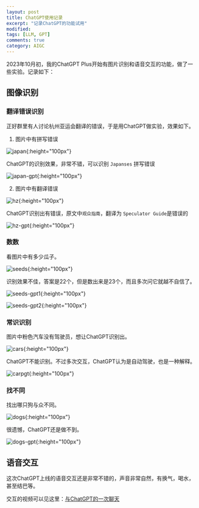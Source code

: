 ```yaml
---
layout: post
title: ChatGPT使用记录
excerpt: "记录ChatGPT的功能试用"
modified: 
tags: [LLM, GPT]
comments: true
category: AIGC
---
```




2023年10月初，我的ChatGPT Plus开始有图片识别和语音交互的功能，做了一些实验。记录如下：

## 图像识别

### 翻译错误识别

正好群里有人讨论杭州亚运会翻译的错误，于是用ChatGPT做实验，效果如下。

1. 图片中有拼写错误

  ![japan](/assets/blog-images/202310/japan.jpg){:height="100px"}

ChatGPT的识别效果，非常不错，可以识别 `Japanses` 拼写错误

  ![japan-gpt](/assets/blog-images/202310/japan-gpt.jpg){:height="100px"}



2. 图片中有翻译错误

  ![hz](/assets/blog-images/202310/hz.jpg){:height="100px"}

ChatGPT识别出有错误，原文中`观众指南`，翻译为 `Speculator Guide`是错误的

  ![hz-gpt](/assets/blog-images/202310/hz-gpt.jpg){:height="100px"}



### 数数

看图片中有多少瓜子。

  ![seeds](/assets/blog-images/202310/seeds.png){:height="100px"}

识别效果不佳，答案是22个，但是数出来是23个，而且多次问它就越不自信了。


  ![seeds-gpt1](/assets/blog-images/202310/seeds-gpt1.PNG){:height="100px"}

  ![seeds-gpt2](/assets/blog-images/202310/seeds-gpt2.PNG){:height="100px"}



### 常识识别

图片中粉色汽车没有驾驶员，想让ChatGPT识别出。

![cars](/assets/blog-images/202310/cars.png){:height="100px"}



ChatGPT不能识别。不过多次交互，ChatGPT认为是自动驾驶，也是一种解释。

  ![carpgt](/assets/blog-images/202310/carpgt.PNG){:height="100px"}



### 找不同

找出哪只狗与众不同。

![dogs](/assets/blog-images/202310/dogs.jpg){:height="100px"}

很遗憾，ChatGPT还是做不到。

![dogs-gpt](/assets/blog-images/202310/dogs-gpt.PNG){:height="100px"}



## 语音交互

这次ChatGPT上线的语音交互还是非常不错的，声音非常自然，有换气，喝水，甚至结巴等。

交互的视频可以见这里：[与ChatGPT的一次聊天](https://www.bilibili.com/video/BV1J34y1379A/?vd_source=c4491470bf504f46c8e3173a30cead9c)
